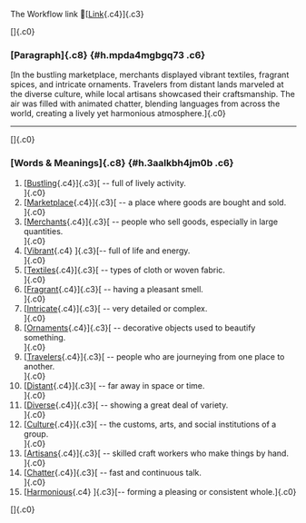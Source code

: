 The Workflow link
👏[[Link](https://www.google.com/url?q=http://www.google.com&sa=D&source=editors&ust=1757889526137390&usg=AOvVaw1XVaf0Ruye9Zt0zEpBYXiY){.c4}]{.c3}

[]{.c0}

### [Paragraph]{.c8} {#h.mpda4mgbgq73 .c6}

[In the bustling marketplace, merchants displayed vibrant textiles,
fragrant spices, and intricate ornaments. Travelers from distant lands
marveled at the diverse culture, while local artisans showcased their
craftsmanship. The air was filled with animated chatter, blending
languages from across the world, creating a lively yet harmonious
atmosphere.]{.c0}

------------------------------------------------------------------------

[]{.c0}

### [Words & Meanings]{.c8} {#h.3aalkbh4jm0b .c6}

1.  [[Bustling](https://www.google.com/url?q=http://www.google.com&sa=D&source=editors&ust=1757889526138257&usg=AOvVaw0_8mnr1-AVz6Rs2Lk21umZ){.c4}]{.c3}[ --
    full of lively activity.\
    ]{.c0}
2.  [[Marketplace](https://www.google.com/url?q=http://www.google.com&sa=D&source=editors&ust=1757889526138457&usg=AOvVaw0Svt7GaF_ODSxCLQDcMISU){.c4}]{.c3}[ --
    a place where goods are bought and sold.\
    ]{.c0}
3.  [[Merchants](https://www.google.com/url?q=http://www.google.com&sa=D&source=editors&ust=1757889526138643&usg=AOvVaw18Bg7JCJYMmGbRi8G625e_){.c4}]{.c3}[ --
    people who sell goods, especially in large quantities.\
    ]{.c0}
4.  [[Vibrant](https://www.google.com/url?q=http://www.google.com&sa=D&source=editors&ust=1757889526138837&usg=AOvVaw3QXSjEP6OP3uTR6jXMjNXc){.c4}
    ]{.c3}[-- full of life and energy.\
    ]{.c0}
5.  [[Textiles](https://www.google.com/url?q=http://www.google.com&sa=D&source=editors&ust=1757889526138949&usg=AOvVaw2uIsl6legF5DJvxGpVEZAK){.c4}]{.c3}[ --
    types of cloth or woven fabric.\
    ]{.c0}
6.  [[Fragrant](https://www.google.com/url?q=http://www.google.com&sa=D&source=editors&ust=1757889526139087&usg=AOvVaw0hPkxXiiM4TfGfet2yZxrU){.c4}]{.c3}[ --
    having a pleasant smell.\
    ]{.c0}
7.  [[Intricate](https://www.google.com/url?q=http://www.google.com&sa=D&source=editors&ust=1757889526139194&usg=AOvVaw3fqHXX0yamFBdrR6PvToAJ){.c4}]{.c3}[ --
    very detailed or complex.\
    ]{.c0}
8.  [[Ornaments](https://www.google.com/url?q=http://www.google.com&sa=D&source=editors&ust=1757889526139330&usg=AOvVaw0KINuucCW-CEZg6GKpY-is){.c4}]{.c3}[ --
    decorative objects used to beautify something.\
    ]{.c0}
9.  [[Travelers](https://www.google.com/url?q=http://www.google.com&sa=D&source=editors&ust=1757889526139512&usg=AOvVaw1Fqvny2smkb18M86RcNqIV){.c4}]{.c3}[ --
    people who are journeying from one place to another.\
    ]{.c0}
10. [[Distant](https://www.google.com/url?q=http://www.google.com&sa=D&source=editors&ust=1757889526139659&usg=AOvVaw2jbNThCrIuBNNYrxkJOM2m){.c4}]{.c3}[ --
    far away in space or time.\
    ]{.c0}
11. [[Diverse](https://www.google.com/url?q=http://www.google.com&sa=D&source=editors&ust=1757889526139765&usg=AOvVaw0Er1ZR3d1kYvJzNI1C5dsE){.c4}]{.c3}[ --
    showing a great deal of variety.\
    ]{.c0}
12. [[Culture](https://www.google.com/url?q=http://www.google.com&sa=D&source=editors&ust=1757889526139872&usg=AOvVaw3aZyAl2SLQ0Tl0C6Zxljt5){.c4}]{.c3}[ --
    the customs, arts, and social institutions of a group.\
    ]{.c0}
13. [[Artisans](https://www.google.com/url?q=http://www.google.com&sa=D&source=editors&ust=1757889526140009&usg=AOvVaw3pQ72ol5EndonEjP9oZBNE){.c4}]{.c3}[ --
    skilled craft workers who make things by hand.\
    ]{.c0}
14. [[Chatter](https://www.google.com/url?q=http://www.google.com&sa=D&source=editors&ust=1757889526140137&usg=AOvVaw26hPADleK3PZcm_sox4uOs){.c4}]{.c3}[ --
    fast and continuous talk.\
    ]{.c0}
15. [[Harmonious](https://www.google.com/url?q=http://www.google.com&sa=D&source=editors&ust=1757889526140299&usg=AOvVaw2hBmH6VJQ4nF-OtIRtVWzw){.c4}
    ]{.c3}[-- forming a pleasing or consistent whole.]{.c0}

[]{.c0}
